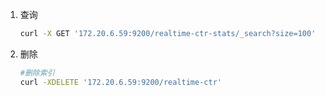 1. 查询

   ```bash
   curl -X GET '172.20.6.59:9200/realtime-ctr-stats/_search?size=100'
   ```

2. 删除

   ```bash
   #删除索引
   curl -XDELETE '172.20.6.59:9200/realtime-ctr'
   ```
   

